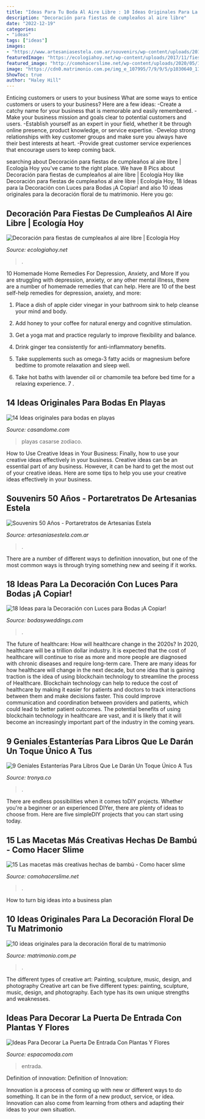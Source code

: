 ```yaml
---
title: "Ideas Para Tu Boda Al Aire Libre : 10 Ideas Originales Para La Decoración Floral De Tu Matrimonio"
description: "Decoración para fiestas de cumpleaños al aire libre"
date: "2022-12-19"
categories:
- "ideas"
tags: ["ideas"]
images:
- "https://www.artesaniasestela.com.ar/souvenirs/wp-content/uploads/2015/12/Portaretratos-50-años.jpg"
featuredImage: "https://ecologiahoy.net/wp-content/uploads/2017/11/fiesta-infantil-en-el-aire-libre-624x509.jpg"
featured_image: "http://comohacerslime.net/wp-content/uploads/2020/05/1589450107_538_15-Las-macetas-mas-creativas-hechas-de-bambu.jpg"
image: "https://cdn0.matrimonio.com.pe/img_e_107995/7/9/9/5/p1030640_11_107995.jpg"
ShowToc: true
author: "Haley Hill"
---
```



Enticing customers or users to your business
What are some ways to entice customers or users to your business? Here are a few ideas: 
-Create a catchy name for your business that is memorable and easily remembered.
-Make your business mission and goals clear to potential customers and users. 
-Establish yourself as an expert in your field, whether it be through online presence, product knowledge, or service expertise. 
-Develop strong relationships with key customer groups and make sure you always have their best interests at heart. 
-Provide great customer service experiences that encourage users to keep coming back.

	

		
searching about Decoración para fiestas de cumpleaños al aire libre | Ecología Hoy you've came to the right place. We have 8 Pics about Decoración para fiestas de cumpleaños al aire libre | Ecología Hoy like Decoración para fiestas de cumpleaños al aire libre | Ecología Hoy, 18 Ideas para la Decoración con Luces para Bodas ¡A Copiar! and also 10 ideas originales para la decoración floral de tu matrimonio. Here you go:
		
    
## Decoración Para Fiestas De Cumpleaños Al Aire Libre | Ecología Hoy

<img loading=lazy src="https://ecologiahoy.net/wp-content/uploads/2017/11/fiesta-infantil-en-el-aire-libre-624x509.jpg" onerror="this.onerror=null;this.src='https://tse1.mm.bing.net/th?id=OIP.TwNYmXAv4EvcxJcEV4daawHaGC&amp;pid=15.1';" alt="Decoración para fiestas de cumpleaños al aire libre | Ecología Hoy">

_Source: ecologiahoy.net_

>. 

	

10 Homemade Home Remedies For Depression, Anxiety, and More
If you are struggling with depression, anxiety, or any other mental illness, there are a number of homemade remedies that can help. Here are 10 of the best self-help remedies for depression, anxiety, and more:
1. Place a dish of apple cider vinegar in your bathroom sink to help cleanse your mind and body.

2. Add honey to your coffee for natural energy and cognitive stimulation.

3. Get a yoga mat and practice regularly to improve flexibility and balance.

4. Drink ginger tea consistently for anti-inflammatory benefits.

5. Take supplements such as omega-3 fatty acids or magnesium before bedtime to promote relaxation and sleep well.

6. Take hot baths with lavender oil or chamomile tea before bed time for a relaxing experience.      7 .

    
## 14 Ideas Originales Para Bodas En Playas

<img loading=lazy src="http://casandome.com/wp-content/uploads/2015/11/bodas-playa_opt.jpg" onerror="this.onerror=null;this.src='https://tse2.mm.bing.net/th?id=OIP.19x_i-BJf9kkeAgVYezrMQHaEO&amp;pid=15.1';" alt="14 Ideas originales para bodas en playas">

_Source: casandome.com_

>playas casarse zodiaco. 

	

How to Use Creative Ideas in Your Business: Finally, how to use your creative ideas effectively in your business.
Creative ideas can be an essential part of any business. However, it can be hard to get the most out of your creative ideas. Here are some tips to help you use your creative ideas effectively in your business.

    
## Souvenirs 50 Años - Portaretratos De Artesanias Estela

<img loading=lazy src="https://www.artesaniasestela.com.ar/souvenirs/wp-content/uploads/2015/12/Portaretratos-50-años.jpg" onerror="this.onerror=null;this.src='https://tse1.mm.bing.net/th?id=OIP.DNgiPc12X2X8A5FaM4jCNAHaEe&amp;pid=15.1';" alt="Souvenirs 50 Años - Portaretratos de Artesanias Estela">

_Source: artesaniasestela.com.ar_

>. 

	

There are a number of different ways to definition innovation, but one of the most common ways is through trying something new and seeing if it works.

    
## 18 Ideas Para La Decoración Con Luces Para Bodas ¡A Copiar!

<img loading=lazy src="https://bodasyweddings.com/wp-content/uploads/2015/07/luces-colgantes-de-un-arbol-para-una-boda-de-noche-al-aire-libre.jpg" onerror="this.onerror=null;this.src='https://tse3.mm.bing.net/th?id=OIP.LecVu_vfCqb05_8zaOiUsQHaLH&amp;pid=15.1';" alt="18 Ideas para la Decoración con Luces para Bodas ¡A Copiar!">

_Source: bodasyweddings.com_

>. 

	

The future of healthcare: How will healthcare change in the 2020s?
In 2020, healthcare will be a trillion dollar industry. It is expected that the cost of healthcare will continue to rise as more and more people are diagnosed with chronic diseases and require long-term care. There are many ideas for how healthcare will change in the next decade, but one idea that is gaining traction is the idea of using blockchain technology to streamline the process of Healthcare. Blockchain technology can help to reduce the cost of healthcare by making it easier for patients and doctors to track interactions between them and make decisions faster. This could improve communication and coordination between providers and patients, which could lead to better patient outcomes. The potential benefits of using blockchain technology in healthcare are vast, and it is likely that it will become an increasingly important part of the industry in the coming years.

    
## 9 Geniales Estanterías Para Libros Que Le Darán Un Toque Único A Tus

<img loading=lazy src="https://www.tronya.co/wp-content/uploads/2016/05/Estanterias-para-libros-7-768x512.jpg" onerror="this.onerror=null;this.src='https://tse3.mm.bing.net/th?id=OIP.LH9rcnc5Khl9VP3UZOd09wHaE8&amp;pid=15.1';" alt="9 Geniales Estanterías Para Libros Que Le Darán Un Toque Único A Tus">

_Source: tronya.co_

>. 

	

There are endless possibilities when it comes toDIY projects. Whether you're a beginner or an experienced DIYer, there are plenty of ideas to choose from. Here are five simpleDIY projects that you can start using today.

    
## 15 Las Macetas Más Creativas Hechas De Bambú - Como Hacer Slime

<img loading=lazy src="http://comohacerslime.net/wp-content/uploads/2020/05/1589450107_538_15-Las-macetas-mas-creativas-hechas-de-bambu.jpg" onerror="this.onerror=null;this.src='https://tse3.mm.bing.net/th?id=OIP.a2Ys45a7ad_pBjBxaubmGgHaJ6&amp;pid=15.1';" alt="15 Las macetas más creativas hechas de bambú - Como hacer slime">

_Source: comohacerslime.net_

>. 

	

How to turn big ideas into a business plan
 

    
## 10 Ideas Originales Para La Decoración Floral De Tu Matrimonio

<img loading=lazy src="https://cdn0.matrimonio.com.pe/img_e_107995/7/9/9/5/p1030640_11_107995.jpg" onerror="this.onerror=null;this.src='https://tse4.mm.bing.net/th?id=OIP.Yp3904pwukN9lhe9xxdFXgHaJ4&amp;pid=15.1';" alt="10 ideas originales para la decoración floral de tu matrimonio">

_Source: matrimonio.com.pe_

>. 

	

The different types of creative art: Painting, sculpture, music, design, and photography
Creative art can be five different types: painting, sculpture, music, design, and photography. Each type has its own unique strengths and weaknesses.

    
## Ideas Para Decorar La Puerta De Entrada Con Plantas Y Flores

<img loading=lazy src="https://espacomoda.com/wp-content/uploads/2018/04/decorar-puerta-entrada-17.jpg" onerror="this.onerror=null;this.src='https://tse1.mm.bing.net/th?id=OIP.67SO_USNmqDbD6S1U19YVgHaLG&amp;pid=15.1';" alt="Ideas Para Decorar La Puerta De Entrada Con Plantas Y Flores">

_Source: espacomoda.com_

>entrada. 

	

Definition of innovation:
Definition of Innovation: 

Innovation is a process of coming up with new or different ways to do something. It can be in the form of a new product, service, or idea. Innovation can also come from learning from others and adapting their ideas to your own situation.

